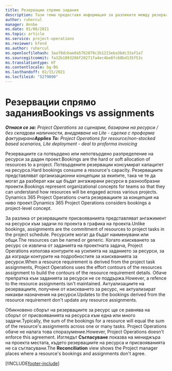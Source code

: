 ```yaml
---
title: Резервации спрямо задания
description: Тази тема предоставя информация за разликите между резервациите на ресурси и назначенията на ресурси.
author: ruhercul
manager: Annbe
ms.date: 01/08/2021
ms.topic: article
ms.service: project-operations
ms.reviewer: kfend
ms.author: ruhercul
ms.openlocfilehash: 3aaf8dcbae0a5762879c2b1223eba3bdc33af1a7
ms.sourcegitcommit: fa32b1893286f20271fa4ec4be8fc68bd135f53c
ms.translationtype: HT
ms.contentlocale: bg-BG
ms.lasthandoff: 02/15/2021
ms.locfileid: "5279890"
---
```

# <a name="bookings-vs-assignments"></a><span data-ttu-id="07fca-103">Резервации спрямо задания</span><span class="sxs-lookup"><span data-stu-id="07fca-103">Bookings vs assignments</span></span>

<span data-ttu-id="07fca-104">_**Отнася се за:** Project Operations за сценарии, базирани на ресурси / без складови наличности, внедряване на Lite - сделка с проформа фактуриране_</span><span class="sxs-lookup"><span data-stu-id="07fca-104">_**Applies To:** Project Operations for resource/non-stocked based scenarios, Lite deployment - deal to proforma invoicing_</span></span>

<span data-ttu-id="07fca-105">Резервациите са потвърдено или непотвърдено разпределение на ресурси за даден проект.</span><span class="sxs-lookup"><span data-stu-id="07fca-105">Bookings are the hard or soft allocation of resources to a project.</span></span> <span data-ttu-id="07fca-106">Потвърдените резервации консумират капацитет на ресурса.</span><span class="sxs-lookup"><span data-stu-id="07fca-106">Hard bookings consume a resource's capacity.</span></span> <span data-ttu-id="07fca-107">Резервациите представляват организационни концепции за екипите, така че те да могат да разберат как ще бъдат ангажирани ресурси в разнообразни проекти.</span><span class="sxs-lookup"><span data-stu-id="07fca-107">Bookings represent organizational concepts for teams so that they can understand how resources will be engaged across various projects.</span></span> <span data-ttu-id="07fca-108">Dynamics 365 Project Operations счита резервациите за концепция на ниво проект.</span><span class="sxs-lookup"><span data-stu-id="07fca-108">Dynamics 365 Project Operations considers bookings a project-level concept.</span></span> 

<span data-ttu-id="07fca-109">За разлика от резервациите присвояванията представляват ангажимент на ресурси към задачи по проекта в графика на проекта.</span><span class="sxs-lookup"><span data-stu-id="07fca-109">Unlike bookings, assignments are the commitment of resources to project tasks in the project schedule.</span></span> <span data-ttu-id="07fca-110">Ресурсите могат да бъдат наименувани или общи.</span><span class="sxs-lookup"><span data-stu-id="07fca-110">The resources can be named or generic.</span></span>  <span data-ttu-id="07fca-111">Когато изискването за ресурс се извлича от заданията на проектната задача, Project Operations използва контурите на усилията на заданието за ресурси, за да изгради контурите на подробностите за изискванията за ресурси.</span><span class="sxs-lookup"><span data-stu-id="07fca-111">When a resource requirement is derived from the project task assignments, Project Operations uses the effort contours of the resources assignment to build the contours of the resource requirement details.</span></span> <span data-ttu-id="07fca-112">Обаче препратка към заданията за ресурси не се поддържа.</span><span class="sxs-lookup"><span data-stu-id="07fca-112">However, a refence to the resource assignments isn't maintained.</span></span> <span data-ttu-id="07fca-113">Актуализациите на резервациите, получени от изискването за ресурс, не актуализират никакви назначения на ресурси.</span><span class="sxs-lookup"><span data-stu-id="07fca-113">Updates to the bookings derived from the resource requirement don't update any resource assignments.</span></span>

<span data-ttu-id="07fca-114">Обикновено сборът на резервациите за ресурс ще се равнява на сборът от присвояванията на ресурса към една или много задачи.</span><span class="sxs-lookup"><span data-stu-id="07fca-114">Typically, the sum of the bookings for a resource will equal the sum of the resource's assignments across one or many tasks.</span></span> <span data-ttu-id="07fca-115">Project Operations обаче не налага това споразумение.</span><span class="sxs-lookup"><span data-stu-id="07fca-115">However, Project Operations doesn't enforce this agreement.</span></span> <span data-ttu-id="07fca-116">Изгледът **Съгласуване** показва на мениджъра на проекта местата, където резервациите на ресурса и присвояванията не са съгласувани.</span><span class="sxs-lookup"><span data-stu-id="07fca-116">The **Reconciliation** view shows the Project manager places where a resource's bookings and assignments don't agree.</span></span>




[!INCLUDE[footer-include](../includes/footer-banner.md)]